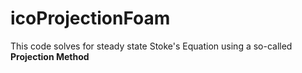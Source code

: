 # icoProjectionFoam

This code solves for steady state Stoke's Equation using a so-called **Projection Method**
